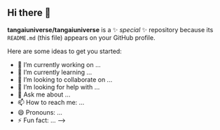## Hi there 👋

<!--# 💫 About Me:
👋 Salut, je suis Gaëtan KOSI | 👨‍💻 étudiant<br>💻 informaticien passionné par les domaines de l’intelligence artificielle, du développement logiciel et de la data.<br>🌱 Actuellement en baccalauréat informatique à l’université de Sherbrooke.<br>🕷🕷🕷🕷🕷🕷🕷🕷🕷🕷🕷🕷🕷🕷🕷🕷🕷🕷🕷🕷🕷🕷🕷🕷🕷🕷🕷🕷🕷🕷🕷🕷🕷🕷🕷🕷🕷🕷🕷🕷🕷🕷🕷🕷🕷🕷🕷🕷🕷🕷🕷🕷🕷🕷<br>👋 Hi, I’m Gaëtan KOSI | 👨‍💻 student<br>💻 i’m passionate about artificial intelligence, software and data.<br>🌱 Currently in a bachelor’s degree in computer science at the University of Sherbrooke.


## 🌐 Socials:
[![LinkedIn](https://img.shields.io/badge/LinkedIn-%230077B5.svg?logo=linkedin&logoColor=white)](https://linkedin.com/in/https://www.linkedin.com/in/ga%C3%ABtan-kosi-2999aa207/) 

# 💻 Tech Stack:
![C](https://img.shields.io/badge/c-%2300599C.svg?style=for-the-badge&logo=c&logoColor=white) ![C++](https://img.shields.io/badge/c++-%2300599C.svg?style=for-the-badge&logo=c%2B%2B&logoColor=white) ![MySQL](https://img.shields.io/badge/mysql-4479A1.svg?style=for-the-badge&logo=mysql&logoColor=white) ![Python](https://img.shields.io/badge/python-3670A0?style=for-the-badge&logo=python&logoColor=ffdd54) ![R](https://img.shields.io/badge/r-%23276DC3.svg?style=for-the-badge&logo=r&logoColor=white) ![.Net](https://img.shields.io/badge/.NET-5C2D91?style=for-the-badge&logo=.net&logoColor=white) ![Docker](https://img.shields.io/badge/docker-%230db7ed.svg?style=for-the-badge&logo=docker&logoColor=white) ![GitHub](https://img.shields.io/badge/github-%23121011.svg?style=for-the-badge&logo=github&logoColor=white) ![GitLab](https://img.shields.io/badge/gitlab-%23181717.svg?style=for-the-badge&logo=gitlab&logoColor=white) ![Git](https://img.shields.io/badge/git-%23F05033.svg?style=for-the-badge&logo=git&logoColor=white)
# 📊 GitHub Stats:
![](https://github-readme-stats.vercel.app/api?username=tangaiuniverse&theme=shadow_red&hide_border=false&include_all_commits=false&count_private=false)<br/>
![](https://github-readme-streak-stats.herokuapp.com/?user=tangaiuniverse&theme=shadow_red&hide_border=false)<br/>
![](https://github-readme-stats.vercel.app/api/top-langs/?username=tangaiuniverse&theme=shadow_red&hide_border=false&include_all_commits=false&count_private=false&layout=compact)

---
[![](https://visitcount.itsvg.in/api?id=tangaiuniverse&icon=0&color=4)](https://visitcount.itsvg.in)

<!-- Proudly created with GPRM ( https://gprm.itsvg.in ) -->
**tangaiuniverse/tangaiuniverse** is a ✨ _special_ ✨ repository because its `README.md` (this file) appears on your GitHub profile.

Here are some ideas to get you started:

- 🔭 I’m currently working on ...
- 🌱 I’m currently learning ...
- 👯 I’m looking to collaborate on ...
- 🤔 I’m looking for help with ...
- 💬 Ask me about ...
- 📫 How to reach me: ...
- 😄 Pronouns: ...
- ⚡ Fun fact: ...
-->
